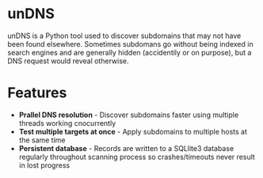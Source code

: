 # unDNS

unDNS is a Python tool used to discover subdomains that may not have been found elsewhere. Sometimes subdomans go without being indexed in search engines and are generally hidden (accidentily or on purpose), but a DNS request would reveal otherwise.

# Features
* **Prallel DNS resolution** - Discover subdomains faster using multiple threads working cnocurrently
* **Test multiple targets at once** - Apply subdomains to multiple hosts at the same time
* **Persistent database** - Records are written to a SQLlite3 database regularly throughout scanning process so crashes/timeouts never result in lost progress
